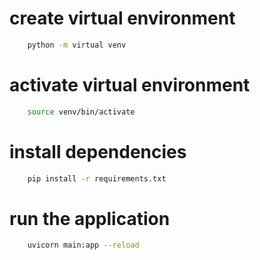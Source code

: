 # create virtual environment

```bash
    python -m virtual venv
```

# activate virtual environment
```bash
    source venv/bin/activate
```

# install dependencies
```bash
    pip install -r requirements.txt
```

# run the application
```bash
    uvicorn main:app --reload
```

